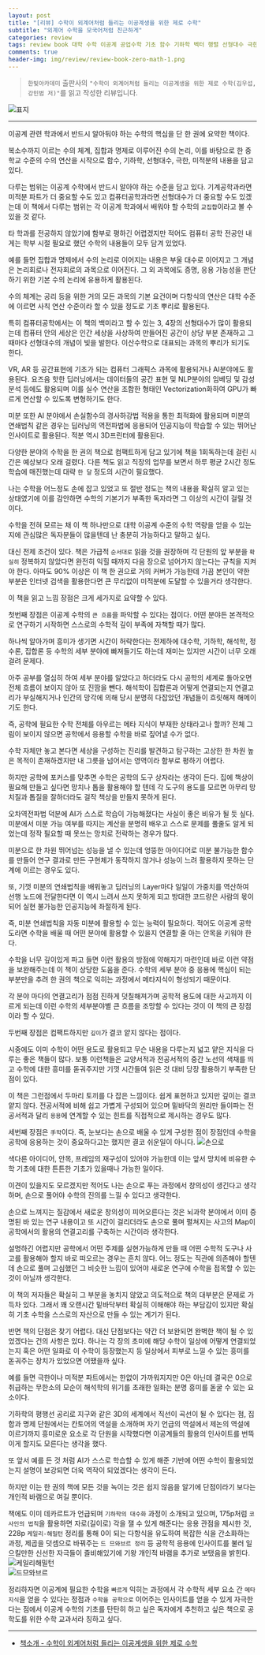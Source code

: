 ```yaml
---  
layout: post  
title: "[리뷰] 수학이 외계어처럼 들리는 이공계생을 위한 제로 수학"  
subtitle: "외계어 수학을 모국어처럼 친근하게"  
categories: review 
tags: review book 대학 수학 이공계 공업수학 기초 함수 기하학 벡터 행렬 선형대수 극한 미적분     
comments: true  
header-img: img/review/review-book-zero-math-1.png
---  
```

  
> `한빛아카데미` 출판사의 `"수학이 외계어처럼 들리는 이공계생을 위한 제로 수학(김우섭, 강민범 저)"`를 읽고 작성한 리뷰입니다.  

![표지](https://theorydb.github.io/assets/img/review/review-book-zero-math-1.png)  

---

이공계 관련 학과에서 반드시 알아둬야 하는 수학의 핵심을 단 한 권에 요약한 책이다.

복소수까지 이르는 수의 체계, 집합과 명제로 이루어진 수의 논리, 이를 바탕으로 한 중학교 수준의 수의 연산을 시작으로 함수, 기하학, 선형대수, 극한, 미적분의 내용을 담고 있다. 

다루는 범위는 이공계 수학에서 반드시 알아야 하는 수준을 담고 있다. 기계공학과라면 미적분 파트가 더 중요할 수도 있고 컴퓨터공학과라면 선형대수가 더 중요할 수도 있겠는데 이 책에서 다루는 범위는 각 이공계 학과에서 배워야 할 수학의 `교집합`이라고 볼 수 있을 것 같다. 

타 학과를 전공하지 않았기에 함부로 평하긴 어렵겠지만 적어도 컴퓨터 공학 전공인 내게는 학부 시절 필요로 했던 수학의 내용들이 모두 담겨 있었다.

예를 들면 집합과 명제에서 수의 논리로 이어지는 내용은 부울 대수로 이어지고 그 개념은 논리회로나 전자회로의 과목으로 이어진다. 그 외 과목에도 증명, 응용 가능성을 판단하기 위한 기본 수의 논리에 유용하게 활용된다. 

수의 체계는 공리 등을 위한 거의 모든 과목의 기본 요건이며 다항식의 연산은 대학 수준에 이르면 사칙 연산 수준이라 할 수 있을 정도로 기초 뿌리로 활용된다.

특히 컴퓨터공학에서는 이 책의 백미라고 할 수 있는 3, 4장의 선형대수가 많이 활용되는데 컴퓨터 안의 세상은 인간 세상을 사상하여 만들어진 공간이 상당 부분 존재하고 그때마다 선형대수의 개념이 빛을 발한다. 이산수학으로 대표되는 과목의 뿌리가 되기도 한다.

VR, AR 등 공간표현에 기초가 되는 컴퓨터 그래픽스 과목에 활용되거나 AI분야에도 활용된다. 요즈음 핫한 딥러닝에서는 데이터들의 공간 표현 및 NLP분야의 임베딩 및 감성분석 등에도 활용되며 이를 실수 연산을 조합한 형태인 Vectorization화하여 GPU가 빠르게 연산할 수 있도록 변형하기도 한다. 

미분 또한 AI 분야에서 손실함수의 경사하강법 적용을 통한 최적화에 활용되며 미분의 연쇄법칙 같은 경우는 딥러닝의 역전파법에 응용되어 인공지능이 학습할 수 있는 뛰어난 인사이트로 활용된다. 적분 역시 3D프린터에 활용된다.

다양한 분야의 수학을 한 권의 책으로 컴팩트하게 담고 있기에 책을 1회독하는데 걸린 시간은 예상보다 오래 걸렸다. 다른 책도 읽고 직장의 업무를 보면서 하루 평균 2시간 정도 학습에 매진했는데 대략 `한 달` 정도의 시간이 필요했다. 

나는 수학을 어느정도 손에 잡고 있었고 또 절반 정도는 책의 내용을 확실히 알고 있는 상태였기에 이를 감안하면 수학의 기본기가 부족한 독자라면 그 이상의 시간이 걸릴 것이다. 

수학을 전혀 모르는 채 이 책 하나만으로 대학 이공계 수준의 수학 역량을 얻을 수 있는지에 관심많은 독자분들이 많을텐데 난 충분히 가능하다고 말하고 싶다. 

대신 전제 조건이 있다. 책은 가급적 `순서대로` 읽을 것을 권장하며 각 단원의 앞 부분을 `확실히` 정복하지 않았다면 완전히 익힐 때까지 다음 장으로 넘어가지 않는다는 규칙을 지켜야 한다. 아마도 90% 이상은 이 책 한 권으로 거의 커버가 가능한데 가끔 본인이 약한 부분은 인터넷 검색을 활용한다면 큰 무리없이 미적분에 도달할 수 있을거라 생각한다.

이 책을 읽고 느낌 장점은 크게 세가지로 요약할 수 있다.

첫번째 장점은 이공계 수학의 `큰 흐름`을 파악할 수 있다는 점이다. 어떤 분야든 본격적으로 연구하기 시작하면 스스로의 수학적 깊이 부족에 자책할 때가 많다. 

하나씩 알아가며 흥미가 생기면 시간이 허락한다는 전제하에 대수학, 기하학, 해석학, 정수론, 집합론 등 수학의 세부 분야에 빠져들기도 하는데 재미는 있지만 시간이 너무 오래 걸려 문제다.

아주 공부를 열심히 하여 세부 분야를 알았다고 하더라도 다시 공학의 세계로 돌아오면 전체 흐름이 보이지 않아 또 진땀을 뺀다. 해석학이 집합론과 어떻게 연결되는지 연결고리가 부실해지거나 인간의 망각에 의해 당시 분명히 다잡았던 개념들이 흐릿해져 해메이기도 한다.

즉, 공학에 필요한 수학 전체를 아우르는 메타 지식이 부재한 상태라고나 할까? 전체 그림이 보이지 않으면 공학에서 응용할 수학을 바로 짚어낼 수가 없다.

수학 자체만 놓고 본다면 세상을 구성하는 진리를 발견하고 탐구하는 고상한 한 차원 높은 목적이 존재하겠지만 내 그릇을 넘어서는 영역이라 함부로 평하기 어렵다.

하지만 공학에 포커스를 맞추면 수학은 공학의 도구 상자라는 생각이 든다. 집에 책상이 필요해 만들고 싶다면 망치나 톱을 활용해야 할 텐데 각 도구의 용도를 모르면 아무리 망치질과 톱질을 잘하더라도 걸작 책상을 만들지 못하게 된다. 

오차역전파법 덕분에 AI가 스스로 학습이 가능해졌다는 사실이 좋은 비유가 될 듯 싶다. 미분에서 미분 가능 여부를 따지는 계산을 분명히 배우고 스스로 문제를 풀줄도 알게 되었는데 정작 필요할 때 못쓰는 망치로 전락하는 경우가 많다. 

미분으로 한 차원 뛰어넘는 성능을 낼 수 있는데 엉뚱한 아이디어로 미분 불가능한 함수를 만들어 연구 결과로 만든 구현체가 동작하지 않거나 성능이 느려 활용하지 못하는 단계에 이르는 경우도 있다.

또, 기껏 미분의 연쇄법칙을 배워놓고 딥러닝의 Layer마다 일일이 가중치를 역산하여 선행 노드에 전달한다면 이 역시 느려서 쓰지 못하게 되고 방대한 코드량은 사람의 몫이 되어 실현 불가능한 인공지능에 좌절하게 된다. 

즉, 미분 연쇄법칙을 자동 미분에 활용할 수 있는 능력이 필요하다. 적어도 이공계 공학도라면 수학을 배울 때 어떤 분야에 활용할 수 있을지 연결할 줄 아는 안목을 키워야 한다. 

수학을 너무 깊이있게 파고 들면 이런 활용의 방점에 약해지기 마련인데 바로 이런 약점을 보완해주는데 이 책이 상당한 도움을 준다. 수학의 세부 분야 중 응용에 핵심이 되는 부분만을 추려 한 권의 책으로 익히는 과정에서 메타지식이 형성되기 때문이다. 

각 분야 마다의 연결고리가 점점 진하게 덧칠해져가며 공학적 용도에 대한 사고까지 이르게 되는데 이런 수학의 세부분야별 큰 흐름을 조망할 수 있다는 것이 이 책의 큰 장점이라 할 수 있다. 

두번째 장점은 컴팩트하지만 `깊이`가 결코 얕지 않다는 점이다. 

시중에도 이미 수학이 어떤 용도로 활용되고 무슨 내용을 다루는지 넓고 얕은 지식을 다루는 좋은 책들이 많다. 보통 이런책들은 교양서적과 전공서적의 중간 노선의 색채를 띄고 수학에 대한 흥미를 돋궈주지만 기껏 시간들여 읽은 것 대비 당장 활용하기 부족한 단점이 있다. 

이 책은 그런점에서 두마리 토끼를 다 잡은 느낌이다. 쉽게 표현하고 있지만 깊이는 결코 얕지 않다. 전공서적에 비해 쉽고 가볍게 구성되어 있으며 밑바닥의 원리만 들이파는 전공서적과 달리 `용용`에 연계할 수 있는 힌트를 직접적으로 제시하는 경우도 많다. 

세번째 장점은 `手학`이다. 즉, 눈보다는 손으로 배울 수 있게 구성한 점이 장점인데 수학을 공학에 응용하는 것이 중요하다고는 했지만 결코 쉬운일이 아니다. 
![손으로](https://theorydb.github.io/assets/img/review/review-book-zero-math-3.png)  

색다른 아이디어, 안목, 프레임의 재구성이 있어야 가능한데 이는 앞서 망치에 비유한 수학 기초에 대한 튼튼한 기초가 있을때나 가능한 일이다.

이견이 있을지도 모르겠지만 적어도 나는 손으로 푸는 과정에서 창의성이 생긴다고 생각하며, 손으로 풀어야 수학의 진의를 느낄 수 있다고 생각한다. 

손으로 느껴지는 질감에서 새로운 창의성이 피어오른다는 것은 뇌과학 분야에서 이미 증명된 바 있는 연구 내용이고 또 시간이 걸리더라도 손으로 풀며 펼쳐지는 사고의 Map이 공학에서의 활용의 연결고리를 구축하는 시간이라 생각한다. 

설명하긴 어렵지만 공학에서 어떤 주제를 실현가능하게 만들 때 어떤 수학적 도구나 사고를 활용해야 할지 바로 떠오르는 경우는 흔치 않다. 어느 정도는 직관에 의존해야 할텐데 손으로 풀며 고심했던 그 비슷한 느낌이 있어야 새로운 연구에 수학을 접목할 수 있는 것이 아닐까 생각한다. 

이 책의 저자들은 확실히 그 부분을 놓치지 않았고 의도적으로 책의 대부분은 문제로 가득차 있다. 그래서 꽤 오랜시간  밑바닥부터 확실히 이해해야 하는 부담감이 있지만 확실히 기초 수학을 스스로의 자산으로 만들 수 있는 계기가 된다.

반면 책의 단점은 찾기 어렵다. 대신 단점보다는 약간 더 보완되면 완벽한 책이 될 수 있었겠다는 건의 사항은 있다. 하나는 각 장의 초미에 해당 수학이 일상에 어떻게 연결되었는지 혹은 어떤 일화로 이 수학이 등장했는지 등 일상에서 피부로 느낄 수 있는 흥미를 돋궈주는 장치가 있었으면 어땠을까 싶다.

예를 들면 극한이나 미적분 파트에서는 한없이 가까워지지만 0은 아닌데 결국은 0으로 취급하는 무한소의 모순이 해석학의 위기를 초래한 일화는 분명 흥미를 돋굴 수 있는 요소이다. 

기하학의 평행선 공리로 지구와 같은 3D의 세계에서 직선이 곡선이 될 수 있다는 점, 집합과 명제 단원에서는 칸토어의 역설을 소개하며 자기 언급의 역설에서 제논의 역설에 이르기까지 흥미로운 요소로 각 단원을 시작했다면 이공계들의 활용의 인사이트를 번뜩이게 할지도 모른다는 생각을 했다. 

또 앞서 예를 든 것 처럼 AI가 스스로 학습할 수 있게 해준 기반에 어떤 수학이 활용되었는지 설명이 보강되면 더욱 역작이 되었겠다는 생각이 든다. 

하지만 이는 한 권의 책에 모든 것을 녹이는 것은 쉽지 않음을 알기에 단점이라기 보다는 개인적 바램으로 여길 뿐이다. 

책에도 이미 데카르트가 언급되며 `기하학의 대수화` 과정이 소개되고 있으며, 175p처럼 `코사인의 법칙`을 활용하면 자로(길이로) 각을 잴 수 있게 해준다는 응용 관점을 제시한 것, 228p `케일리-해밀턴` 정리를 통해 0이 되는 다항식을 유도하여 복잡한 식을 간소화하는 과정, 제곱을 덧셈으로 바꿔주는 `드 므와브르 정리` 등 공학적 응용에 인사이트를 불러 일으킬만한 신선한 자극들이 즐비해있기에 기왕 개인적 바램을 추가로 보탰음을 밝힌다. 
![케일리해밀턴](https://theorydb.github.io/assets/img/review/review-book-zero-math-2.png)  
![드므와브르](https://theorydb.github.io/assets/img/review/review-book-zero-math-4.png)  

정리하자면 이공계에 필요한 수학을 `빠르게` 익히는 과정에서 각 수학적 세부 요소 간 `메타지식`을 얻을 수 있다는 정점과 `수학을 공학으로` 이어주는 인사이트를 얻을 수 있게 자극한다는 점에서 이공계 수학의 기초를 탄탄히 하고 싶은 독자에게 추천하고 싶은 책으로 공학도를 위한 수학 교과서라 칭하고 싶다.

---

* [책소개 - 수학이 외계어처럼 들리는 이공계생을 위한 제로 수학](http://www.yes24.com/Product/Goods/102266181)


